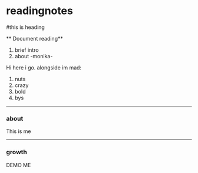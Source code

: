 # readingnotes
#this is heading

** Document reading**

1. brief intro 
2. about
-monika-

Hi here i go.
alongside im mad:
1. nuts
2. crazy
3. bold
4. bys
***
### about 
This is me 
***
### growth 
DEMO ME
